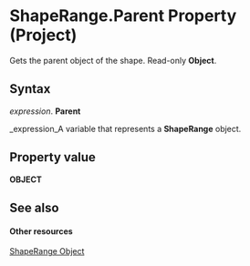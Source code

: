 
# ShapeRange.Parent Property (Project)
Gets the parent object of the shape. Read-only  **Object**.

## Syntax

 _expression_. **Parent**

 _expression_A variable that represents a  **ShapeRange** object.


## Property value

 **OBJECT**


## See also


#### Other resources


 [ShapeRange Object](315031aa-4b8c-424b-26e7-ce15897beb05.md)
